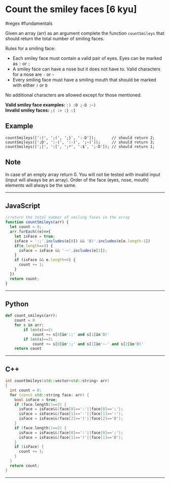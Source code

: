 # Count the smiley faces [6 kyu]

#regex #fundamentals 

Given an array (arr) as an argument complete the function `countSmileys` that should return the total number of smiling faces.

Rules for a smiling face:

- Each smiley face must contain a valid pair of eyes. Eyes can be marked as `:` or `;`
- A smiley face can have a nose but it does not have to. Valid characters for a nose are `-` or `~`
- Every smiling face must have a smiling mouth that should be marked with either `)` or `D`

No additional characters are allowed except for those mentioned.

**Valid smiley face examples:** `:) :D ;-D :~)`  
**Invalid smiley faces:** `;( :> :} :]`

## Example

```
countSmileys([':)', ';(', ';}', ':-D']);       // should return 2;
countSmileys([';D', ':-(', ':-)', ';~)']);     // should return 3;
countSmileys([';]', ':[', ';*', ':$', ';-D']); // should return 1;
```

## Note

In case of an empty array return 0. You will not be tested with invalid input (input will always be an array). Order of the face (eyes, nose, mouth) elements will always be the same.

---
## JavaScript

```javascript
//return the total number of smiling faces in the array
function countSmileys(arr) {
  let count = 0;
  arr.forEach((e)=>{
    let isFace = true;
    isFace = ':;'.includes(e[0]) && 'D)'.includes(e[e.length-1]) 
    if(e.length==3) {
      isFace = isFace && '-~'.includes(e[1]);
    }
    if (isFace && e.length<4) {
      count += 1;
    }
  })
  return count;
}
```

---
## Python

```python
def count_smileys(arr):
    count = 0
    for s in arr:
        if len(s)==2:
            count += s[0]in':;' and s[1]in'D)'
        if len(s)==3:
            count += s[0]in':;' and s[1]in'~-' and s[2]in'D)'
    return count
```

---
## C++

```c++
int countSmileys(std::vector<std::string> arr)
{
  int count = 0;
  for (const std::string face: arr) {
    bool isFace = true;
    if (face.length()==3) {
      isFace = isFace&&(face[0]==':'||face[0]==';');
      isFace = isFace&&(face[1]=='-'||face[1]=='~');
      isFace = isFace&&(face[2]==')'||face[2]=='D');
    }
    if (face.length()==2) {
      isFace = isFace&&(face[0]==':'||face[0]==';');
      isFace = isFace&&(face[1]==')'||face[1]=='D');
    }
    if (isFace) {
      count += 1;
    }
  }
  return count;
}
```

---
